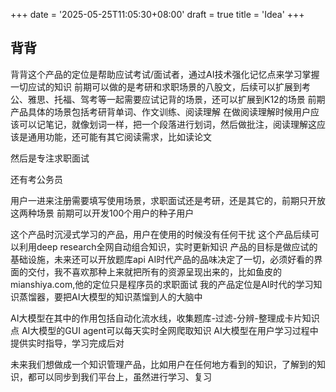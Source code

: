 +++
date = '2025-05-25T11:05:30+08:00'
draft = true
title = 'Idea'
+++


## 背背

背背这个产品的定位是帮助应试考试/面试者，通过AI技术强化记忆点来学习掌握一切应试的知识
前期可以做的是考研和求职场景的八股文，后续可以扩展到考公、雅思、托福、驾考等一起需要应试记背的场景，还可以扩展到K12的场景
前期产品具体的场景包括考研背单词、作文训练、阅读理解
在做阅读理解时候用户应该可以记笔记，就像划词一样，把一个段落进行划词，然后做批注，阅读理解这应该是通用功能，还可能有其它阅读需求，比如读论文

然后是专注求职面试

还有考公务员


用户一进来注册需要填写使用场景，求职面试还是考研，还是其它的，前期只开放这两种场景
前期可以开发100个用户的种子用户


这个产品时沉浸式学习的产品，用户在使用的时候没有任何干扰
这个产品后续可以利用deep research全网自动组合知识，实时更新知识
产品的目标是做应试的基础设施，未来还可以开放题库api
AI时代产品的品味决定了一切，必须好看的界面的交付，我不喜欢那种上来就把所有的资源呈现出来的，比如鱼皮的mianshiya.com,他的定位只是程序员的求职面试
我的产品定位是AI时代的学习知识蒸馏器，要把AI大模型的知识蒸馏到人的大脑中

AI大模型在其中的作用包括自动化流水线，收集题库-过滤-分辨-整理成卡片知识点
AI大模型的GUI agent可以每天实时全网爬取知识
AI大模型在用户学习过程中提供实时指导，学习完成后对

未来我们想做成一个知识管理产品，比如用户在任何地方看到的知识，了解到的知识，都可以同步到我们平台上，虽然进行学习、复习
